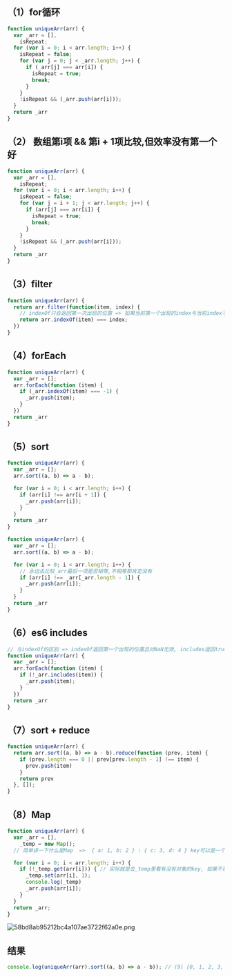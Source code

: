 <a name="Zai1D"></a>
## （1）for循环
```javascript
function uniqueArr(arr) {
  var _arr = [],
    isRepeat;
  for (var i = 0; i < arr.length; i++) {
    isRepeat = false;
    for (var j = 0; j < _arr.length; j++) {
      if (_arr[j] === arr[i]) {
        isRepeat = true;
        break;
      }
    }
    !isRepeat && (_arr.push(arr[i]));
  }
  return _arr
}
```
<a name="pQlHr"></a>
## （2） 数组第i项 && 第i + 1项比较,但效率没有第一个好
```javascript
function uniqueArr(arr) {
  var _arr = [],
    isRepeat;
  for (var i = 0; i < arr.length; i++) {
    isRepeat = false;
    for (var j = i + 1; j < arr.length; j++) {
      if (arr[j] === arr[i]) {
        isRepeat = true;
        break;
      }
    }
    !isRepeat && (_arr.push(arr[i]));
  }
  return _arr
}
```
<a name="kAGef"></a>
## （3）filter
```javascript
function uniqueArr(arr) {
  return arr.filter(function(item, index) {
    // indexOf只会返回第一次出现的位置 => 如果当前第一个出现的index与当前index不匹配,那他肯定是重复的[起码第二次出现的项]
    return arr.indexOf(item) === index;
  })
}
```
<a name="VWITu"></a>
## （4）forEach
```javascript
function uniqueArr(arr) {
  var _arr = [];
  arr.forEach(function (item) {
    if (_arr.indexOf(item) === -1) {
      _arr.push(item);
    }
  })
  return _arr
}
```
<a name="UEsYT"></a>
## （5）sort
```javascript
function uniqueArr(arr) {
  var _arr = [];
  arr.sort((a, b) => a - b);

  for (var i = 0; i < arr.length; i++) {
    if (arr[i] !== arr[i + 1]) {
      _arr.push(arr[i]);
    }
  }
  return _arr
}
```
```javascript
function uniqueArr(arr) {
  var _arr = [];
  arr.sort((a, b) => a - b);

  for (var i = 0; i < arr.length; i++) {
    // 永远去比较_arr最后一项是否相等,不相等那肯定没有
    if (arr[i] !== _arr[_arr.length - 1]) {
      _arr.push(arr[i]);
    }
  }
  return _arr
}
```
<a name="ksPm2"></a>
## （6）es6 includes
```javascript
// 与indexOf的区别 => indexOf返回第一个出现的位置且对NaN无效, includes返回true, false
function uniqueArr(arr) {
  var _arr = [];
  arr.forEach(function (item) {
    if (!_arr.includes(item)) {
      _arr.push(item);
    }
  })
  return _arr
}
```
<a name="ySvPL"></a>
## （7）sort + reduce
```javascript
function uniqueArr(arr) {
  return arr.sort((a, b) => a - b).reduce(function (prev, item) {
    if (prev.length === 0 || prev[prev.length - 1] !== item) {
      prev.push(item)
    }
    return prev
  }, []);
}
```
<a name="gyKBL"></a>
## （8）Map
```javascript
function uniqueArr(arr) {
  var _arr = [],
    _temp = new Map();
  // 简单讲一下什么是Map  =>  { a: 1, b: 2 } : { c: 3, d: 4 } key可以是一个对象

  for (var i = 0; i < arr.length; i++) {
    if (!_temp.get(arr[i])) { // 实际就是去_temp里看有没有对象的key, 如果不理解的话可以换obj = {}
      _temp.set(arr[i], 1);
      console.log(_temp)
      _arr.push(arr[i]);
    }
  }
  return _arr;
}
```
![58bd8ab95212bc4a107ae3722f62a0e.png](https://cdn.nlark.com/yuque/0/2022/png/21576210/1652107653077-4b86e70f-da07-4017-92cb-6ddaa2501fa6.png#clientId=ub608a502-2d85-4&crop=0&crop=0&crop=1&crop=1&from=drop&id=u3d9a6c24&margin=%5Bobject%20Object%5D&name=58bd8ab95212bc4a107ae3722f62a0e.png&originHeight=606&originWidth=1312&originalType=binary&ratio=1&rotation=0&showTitle=false&size=34483&status=done&style=none&taskId=ub8d68b02-c5a3-4502-9c0c-64db4f6fdf8&title=)
<a name="V5q6P"></a>
## 结果
```javascript
console.log(uniqueArr(arr).sort((a, b) => a - b)); // (9) [0, 1, 2, 3, 4, 5, 6, 8, 9]
```
